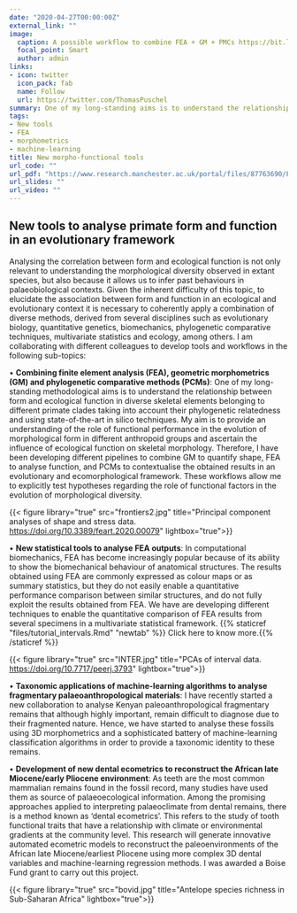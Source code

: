 ```yaml
---
date: "2020-04-27T00:00:00Z"
external_link: ""
image:
  caption: A possible workflow to combine FEA + GM + PMCs https://bit.ly/2xd0UE5
  focal_point: Smart
  author: admin
links:
- icon: twitter
  icon_pack: fab
  name: Follow
  url: https://twitter.com/ThomasPuschel
summary: One of my long-standing aims is to understand the relationship between form and ecological function. In order to do this, some colleagues and I are currently developing new methods and approaches in comparative functional morphology to contribute towards this effort.
tags:
- New tools
- FEA
- morphometrics
- machine-learning
title: New morpho-functional tools
url_code: ""
url_pdf: "https://www.research.manchester.ac.uk/portal/files/87763690/FULL_TEXT.PDF"
url_slides: ""
url_video: ""
---
```

## New tools to analyse primate form and function in an evolutionary framework


Analysing the correlation between form and ecological function is not only relevant to understanding the morphological diversity observed in extant species, but also because it allows us to infer past behaviours in palaeobiological contexts. Given the inherent difficulty of this topic, to elucidate the association between form and function in an ecological and evolutionary context it is necessary to coherently apply a combination of diverse methods, derived from several disciplines such as evolutionary biology, quantitative genetics, biomechanics, phylogenetic comparative techniques, multivariate statistics and ecology, among others. I am collaborating with different colleagues to develop tools and workflows in the following sub-topics:

•	**Combining finite element analysis (FEA), geometric morphometrics (GM) and phylogenetic comparative methods (PCMs)**: One of my long-standing methodological aims is to understand the relationship between form and ecological function in diverse skeletal elements belonging to different primate clades taking into account their phylogenetic relatedness and using state-of-the-art in silico techniques. My aim is to provide an understanding of the role of functional performance in the evolution of morphological form in different anthropoid groups and ascertain the influence of ecological function on skeletal morphology. Therefore, I have been developing different pipelines to combine GM to quantify shape, FEA to analyse function, and PCMs to contextualise the obtained results in an evolutionary and ecomorphological framework. These workflows allow me to explicitly test hypotheses regarding the role of functional factors in the evolution of morphological diversity. 

{{< figure library="true" src="frontiers2.jpg" title="Principal component analyses of shape and stress data. https://doi.org/10.3389/feart.2020.00079" lightbox="true">}}

•	**New statistical tools to analyse FEA outputs**: In computational biomechanics, FEA has become increasingly popular because of its ability to show the biomechanical behaviour of anatomical structures. The results obtained using FEA are commonly expressed as colour maps or as summary statistics, but they do not easily enable a quantitative performance comparison between similar structures, and do not fully exploit the results obtained from FEA. We have are developing different techniques to enable the quantitative comparison of FEA results from several specimens in a multivariate statistical framework. {{% staticref "files/tutorial_intervals.Rmd" "newtab" %}} Click here to know more.{{% /staticref %}}

{{< figure library="true" src="INTER.jpg" title="PCAs of interval data. https://doi.org/10.7717/peerj.3793" lightbox="true">}}

•	**Taxonomic applications of machine-learning algorithms to analyse fragmentary palaeoanthropological materials**: I have recently started a new collaboration to analyse Kenyan paleoanthropological fragmentary remains that although highly important, remain difficult to diagnose due to their fragmented nature. Hence, we have started to analyse these fossils using 3D morphometrics and a sophisticated battery of machine-learning classification algorithms in order to provide a taxonomic identity to these remains.


•	**Development of new dental ecometrics to reconstruct the African late Miocene/early Pliocene environment**:  As teeth are the most common mammalian remains found in the fossil record, many studies have used them as source of palaeoecological information. Among the promising approaches applied to interpreting palaeoclimate from dental remains, there is a method known as ‘dental ecometrics’. This refers to the study of tooth functional traits that have a relationship with climate or environmental gradients at the community level. This research will generate innovative automated ecometric models to reconstruct the paleoenvironments of the African late Miocene/earliest Pliocene using more complex 3D dental variables and machine-learning regression methods. I was awarded a Boise Fund grant to carry out this project.  

{{< figure library="true" src="bovid.jpg" title="Antelope species richness in Sub-Saharan Africa" lightbox="true">}}
